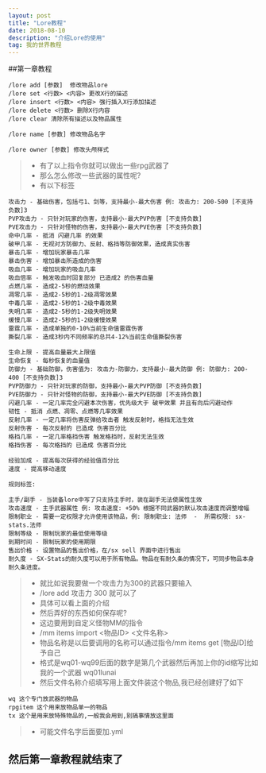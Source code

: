 ```yaml
---
layout: post
title: "Lore教程"
date: 2018-08-10
description: "介绍Lore的使用"
tag: 我的世界教程
---
```


##第一章教程

```
/lore add [参数]  修改物品lore
/lore set <行数> <内容> 更改X行的描述
/lore insert <行数> <内容> 强行插入X行添加描述
/lore delete <行数> 删除X行内容
/lore clear 清除所有描述以及物品属性

/lore name [参数] 修改物品名字

/lore owner [参数] 修改头颅样式
```

>* 有了以上指令你就可以做出一些rpg武器了
>* 那么怎么修改一些武器的属性呢?
>* 有以下标签


```
攻击力 - 基础伤害，包括弓1、剑等，支持最小-最大伤害 例: 攻击力: 200-500 [不支持负数]3
PVP攻击力 - 只针对玩家的伤害，支持最小-最大PVP伤害 [不支持负数]
PVE攻击力 - 只针对怪物的伤害，支持最小-最大PVE伤害 [不支持负数]
命中几率 - 抵消 闪避几率 的效果
破甲几率 - 无视对方防御力、反射、格挡等防御效果，造成真实伤害
暴击几率 - 增加玩家暴击几率
暴击伤害 - 增加暴击所造成的伤害
吸血几率 - 增加玩家的吸血几率
吸血倍率 - 触发吸血时回复部分 已造成2 的伤害血量
点燃几率 - 造成2-5秒的燃烧效果
凋零几率 - 造成2-5秒的1-2级凋零效果
中毒几率 - 造成2-5秒的1-2级中毒效果
失明几率 - 造成2-5秒的1-2级失明效果
缓慢几率 - 造成2-5秒的1-2级缓慢效果
雷霆几率 - 造成单独的0-10%当前生命值雷霆伤害
撕裂几率 - 造成3秒内不同频率的总共4-12%当前生命值撕裂伤害

生命上限 - 提高血量最大上限值
生命恢复 - 每秒恢复的血量值
防御力 - 基础防御，伤害值为: 攻击力-防御力，支持最小-最大防御 例: 防御力: 200-400 [不支持负数]3
PVP防御力 - 只针对玩家的防御，支持最小-最大PVP防御 [不支持负数]
PVE防御力 - 只针对怪物的防御，支持最小-最大PVE防御 [不支持负数]
闪避几率 - 一定几率完全闪避本次伤害，优先级大于 破甲效果 并且有向后闪避动作
韧性 - 抵消 点燃、凋零、点燃等几率效果
反射几率 - 一定几率将伤害反弹给攻击者 触发反射时，格挡无法生效
反射伤害 - 每次反射的 已造成 伤害百分比
格挡几率 - 一定几率格挡伤害 触发格挡时，反射无法生效
格挡伤害 - 每次格挡的 已造成 伤害百分比

经验加成 - 提高每次获得的经验值百分比
速度 - 提高移动速度

规则标签:

主手/副手 - 当装备lore中写了只支持主手时，装在副手无法使属性生效
攻击速度 - 主手武器属性 例: 攻击速度: +50% 根据不同武器的默认攻击速度而调整增幅
限制职业 - 需要一定权限才允许使用该物品，例: 限制职业: 法师  -  所需权限: sx-stats.法师
限制等级 - 限制玩家的最低使用等级
到期时间 - 限制玩家的使用期限
售出价格 - 设置物品的售出价格，在/sx sell 界面中进行售出
耐久度 - SX-Stats的耐久度可以用于所有物品。物品在有耐久条的情况下，可同步物品本身耐久条进度。
```
>* 就比如说我要做一个攻击力为300的武器只要输入
>* /lore add 攻击力 300 就可以了
>* 具体可以看上面的介绍
>* 然后弄好的东西如何保存呢?
>* 这边要用到自定义怪物MM的指令
>* /mm items import <物品ID> <文件名称>
>* 物品名称是以后要调用的名称可以通过指令/mm items get [物品ID]给予自己
>* 格式是wq01-wq99后面的数字是第几个武器然后再加上你的id缩写比如我的一个武器 wq01lunai
>* 然后文件名称介绍填写用上面文件装这个物品,我已经创建好了如下
```
wq 这个专门放武器的物品
rpgitem 这个用来放物品单一的物品
tx 这个是用来放特殊物品的,一般我会用到,别搞事情放这里面
```
>* 可能文件名字后面要加.yml
## 然后第一章教程就结束了